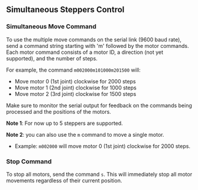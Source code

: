 ## Simultaneous Steppers Control

### Simultaneous Move Command

To use the multiple move commands on the serial link (9600 baud rate), send a command string starting with 'm' followed by the motor commands. Each motor command consists of a motor ID, a direction (not yet supported), and the number of steps. 

For example, the command `m002000m101000m201500` will:
- Move motor 0 (1st joint) clockwise for 2000 steps
- Move motor 1 (2nd joint) clockwise for 1000 steps
- Move motor 2 (3rd joint) clockwise for 1500 steps
  
Make sure to monitor the serial output for feedback on the commands being processed and the positions of the motors.

__Note 1__: For now up to 5 steppers are supported.

__Note 2__: you can also use the `m` command to move a single motor.

* Example: `m002000` will move motor 0 (1st joint) clockwise for 2000 steps.

### Stop Command
To stop all motors, send the command `s`. This will immediately stop all motor movements regardless of their current position.

